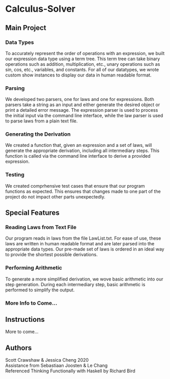 # Calculus-Solver
## Main Project
### Data Types
To accurately represent the order of operations with an expression, we built our expression data type using a term tree. This term tree can take binary operations such as addition, multiplication, etc., unary operations such as sin, cos, etc., variables, and constants. For all of our datatypes, we wrote custom show instances to display our data in human readable format. 

### Parsing
We developed two parsers, one for laws and one for expressions. Both parsers take a string as an input and either generate the desired object or print a detailed error message. The expression parser is used to process the initial input via the command line interface, while the law parser is used to parse laws from a plain text file.

### Generating the Derivation
We created a function that, given an expression and a set of laws, will generate the appropriate derivation, including all intermediary steps. This function is called via the command line interface to derive a provided expression.

### Testing
We created comprhensive test cases that ensure that our program functions as expected. This ensures that changes made to one part of the project do not impact other parts unexpectedly.

## Special Features
### Reading Laws from Text File
Our program reads in laws from the file LawList.txt. For ease of use, these laws are written in human readable format and are later parsed into the appropriate data types. Our pre-made set of laws is ordered in an ideal way to provide the shortest possible derivations.

### Performing Arithmetic
To generate a more simplified derivation, we wove basic arithmetic into our step generation. During each intermediary step, basic arithmetic is performed to simplify the output.

### More Info to Come...

## Instructions
More to come...

## Authors
Scott Crawshaw & Jessica Cheng 2020  
Assistance from Sebastiaan Joosten & Le Chang  
Referenced Thinking Functionally with Haskell by Richard Bird

